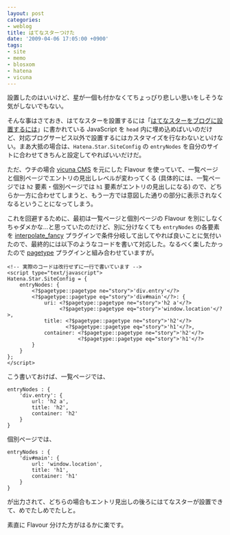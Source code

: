 ```yaml
---
layout: post
categories:
- weblog
title: はてなスターつけた
date: '2009-04-06 17:05:00 +0900'
tags:
- site
- memo
- blosxom
- hatena
- vicuna
---
```

設置したのはいいけど、星が一個も付かなくてちょっぴり悲しい思いをしそうな気がしないでもない。

そんな事はさておき、はてなスターを設置するには「[はてなスターをブログに設置するには][1]」に書かれている JavaScript を `head` 内に埋め込めばいいのだけど、対応ブログサービス以外で設置するにはカスタマイズを行なわないといけない。まあ大抵の場合は、`Hatena.Star.SiteConfig` の `entryNodes` を自分のサイトに合わせてきちんと設定してやればいいだけだ。

ただ、ウチの場合 [vicuna CMS][2] を元にした Flavour を使っていて、一覧ページと個別ページでエントリの見出しレベルが変わってくる (具体的には、一覧ページでは `h2` 要素・個別ページでは `h1` 要素がエントリの見出しになる) ので、どちらか一方に合わせてしまうと、もう一方では意図した通りの部分に表示されなくなるということになってしまう。

これを回避するために、最初は一覧ページと個別ページの Flavour を別にしなくちゃダメかな…と思っていたのだけど、別に分けなくても `entryNodes` の各要素を [interpolate\_fancy][3] プラグインで条件分岐して出してやれば良いことに気付いたので、最終的には以下のようなコードを書いて対応した。なるべく楽したかったので [pagetype][4] プラグインと組み合わせていますが。

    <!-- 実際のコードは改行せずに一行で書いています -->
    <script type="text/javascript">
    Hatena.Star.SiteConfig = {
        entryNodes: {
            <?$pagetype::pagetype ne="story">'div.entry'</?>
            <?$pagetype::pagetype eq="story">'div#main'</?>: {
                uri: <?$pagetype::pagetype ne="story">'h2 a'</?>
                     <?$pagetype::pagetype eq="story">'window.location'</?>,
                title: <?$pagetype::pagetype ne="story">'h2'</?>
                       <?$pagetype::pagetype eq="story">'h1'</?>,
                container: <?$pagetype::pagetype ne="story">'h2'</?>
                           <?$pagetype::pagetype eq="story">'h1'</?>
            }
        }
    };
    </script>

こう書いておけば、一覧ページでは、

    entryNodes : {
        'div.entry': {
            url: 'h2 a',
            title: 'h2',
            container: 'h2'
        }
    }

個別ページでは、

    entryNodes : {
        'div#main': {
            url: 'window.location',
            title: 'h1',
            container: 'h1'
        }
    }

が出力されて、どちらの場合もエントリ見出しの後ろにはてなスターが設置できて、めでたしめでたしと。

素直に Flavour 分けた方がはるかに楽です。



[1]: http://d.hatena.ne.jp/hatenastar/20070707 "はてなスターをブログに設置するには - はてなスター日記"
[2]: http://vicuna.jp/ "vicuna - CMS"
[3]: http://www.blosxom.com/plugins/interpolate/interpolate_fancy.htm "blosxom :: the zen of blogging :: plugins/interpolate/interpolate_fancy.txt"
[4]: http://homepage.mac.com/barijaona/download/pagetype "pagetype プラグインファイルそのものにリンクしています"

